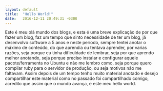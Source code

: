 ```yaml
---
layout: default
title:  "Hello World!"
date:   2016-12-11 20:49:31 -0300
---
```

Este é meu olá mundo dos blogs, e esta é uma breve explicação de por que fazer um blog, faz um tempo que sinto necessidade de ter um blog, já desenvolvo software a 5 anos e neste período, sempre tentei anotar o máximo de conteúdo, do que aprendia ou tentava aprender, por varias razões, seja porque eu tinha dificuldade de lembrar, seja por que aprendo melhor anotando, seja porque preciso instalar e configurar aquele pacote/ferramenta no Ubuntu e não me lembro como, seja porque quero compilar ruby para o servidor de produção, ou seja motivos não me faltavam. Assim depois de um tempo tenho muito material anotado e desejo compartilhar este material como no passado foi compartilhado comigo, acredito que assim que o mundo avança, e este meu hello world.
